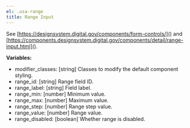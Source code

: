 ```yaml
---
el: .usa-range
title: Range Input
---
```

See [https://designsystem.digital.gov/components/form-controls/]() and
[https://components.designsystem.digital.gov/components/detail/range-input.html]().

__Variables:__
* modifier_classes: [string] Classes to modify the default component styling.
* range_id: [string] Range field ID.
* range_label: [string] Field label.
* range_min: [number] Minimum value.
* range_max: [number] Maximum value.
* range_step: [number] Range step value.
* range_value: [number] Range value.
* range_disabled: [boolean] Whether range is disabled.
